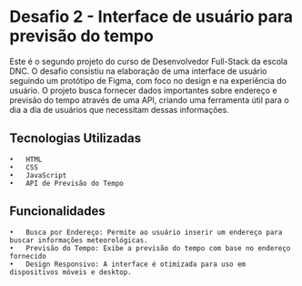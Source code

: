 # Desafio 2 - Interface de usuário para previsão do tempo

Este é o segundo projeto do curso de Desenvolvedor Full-Stack da escola DNC. O desafio consistiu na elaboração de uma interface de usuário seguindo um protótipo de Figma, com foco no design e na experiência do usuário. O projeto busca fornecer dados importantes sobre endereço e previsão do tempo através de uma API, criando uma ferramenta útil para o dia a dia de usuários que necessitam dessas informações.


## Tecnologias Utilizadas

 	•	HTML
	•	CSS
	•	JavaScript
	•	API de Previsão do Tempo


## Funcionalidades

	•	Busca por Endereço: Permite ao usuário inserir um endereço para buscar informações meteorológicas.
	•	Previsão do Tempo: Exibe a previsão do tempo com base no endereço fornecido
	•	Design Responsivo: A interface é otimizada para uso em dispositivos móveis e desktop.
